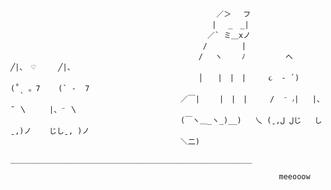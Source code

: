                                                                                 
                                                  ／＞　 フ
                                                 | 　_　_| 
                                                ／` ミ＿xノ 
                                               /　　　　 |
                                              /　 ヽ　　 ﾉ         へ       ╱|、 ♡     ╱|、
                                              │　　|　|　|     ૮  - ՛)   (˚ˎ 。7    (` -  7
                                          ／￣|　　 |　|　|     /  ⁻ ៸|   |、˜ 〵     |、⁻ 〵
                                          (￣ヽ＿_ヽ_)__)   乀 (ˍ,ل لじ   しˍ,)ノ    じしˍ, )ノ 
                                          ＼二)
                                          ______________________________________________________
                                          
                                                                meeooow
